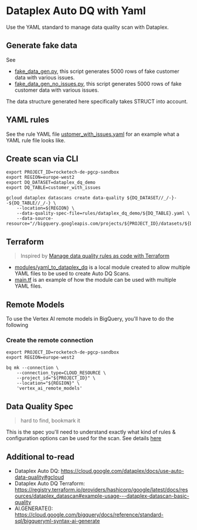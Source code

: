# Dataplex Auto DQ with Yaml

Use the YAML standard to manage data quality scan with Dataplex. 

## Generate fake data
See 
- [fake_data_gen.py](tools/data_gen/fake_data_gen_issues.py), this script generates 5000 rows of fake customer data with various issues.
- [fake_data_gen_no_issues.py](tools/data_gen/fake_data_gen_no_issues.py), this script generates 5000 rows of fake customer data with various issues.

The data structure generated here specifically takes STRUCT into account. 

## YAML rules
See the rule YAML file [ustomer_with_issues.yaml](rules/dataplex_dq_demo/customer_with_issues.yaml) for an example what a YAML rule file looks like.

## Create scan via CLI

```
export PROJECT_ID=rocketech-de-pgcp-sandbox
export REGION=europe-west2
export DQ_DATASET=dataplex_dq_demo
export DQ_TABLE=customer_with_issues

gcloud dataplex datascans create data-quality ${DQ_DATASET//_/-}--${DQ_TABLE//_/-} \
    --location=${REGION} \
    --data-quality-spec-file=rules/dataplex_dq_demo/${DQ_TABLE}.yaml \
    --data-source-resource="//bigquery.googleapis.com/projects/${PROJECT_ID}/datasets/${DQ_DATASET}/tables/${DQ_TABLE}"
```

## Terraform
> Inspired by [Manage data quality rules as code with Terraform](https://cloud.google.com/dataplex/docs/manage-data-quality-rules-as-code)

- [modules/yaml_to_dataplex_dq](modules/yaml_to_dataplex_dq) is a local module created to allow multiple YAML files to be used to create Auto DQ Scans.
- [main.tf](main.tf) is an example of how the module can be used with multiple YAML files.

## Remote Models
To use the Vertex AI remote models in BigQuery, you'll have to do the following

### Create the remote connection
```
export PROJECT_ID=rocketech-de-pgcp-sandbox
export REGION=europe-west2

bq mk --connection \
    --connection_type=CLOUD_RESOURCE \
    --project_id="${PROJECT_ID}" \
    --location="${REGION}" \
    'vertex_ai_remote_models'
```

## Data Quality Spec
> hard to find, bookmark it 

This is the spec you'll need to understand exactly what kind of rules & configuration options can be used for the scan. 
See details [here](https://cloud.google.com/dataplex/docs/reference/rest/v1/DataQualitySpec)

## Additional to-read

- Dataplex Auto DQ: https://cloud.google.com/dataplex/docs/use-auto-data-quality#gcloud
- Dataplex Auto DQ Terraform: https://registry.terraform.io/providers/hashicorp/google/latest/docs/resources/dataplex_datascan#example-usage---dataplex-datascan-basic-quality
- AI.GENERATE(): https://cloud.google.com/bigquery/docs/reference/standard-sql/bigqueryml-syntax-ai-generate